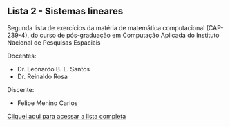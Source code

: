 ## Lista 2 - Sistemas lineares

Segunda lista de exercícios da matéria de matemática computacional (CAP-239-4), do curso de pós-graduação em Computação Aplicada do Instituto Nacional de Pesquisas Espaciais

Docentes:
- Dr. Leonardo B. L. Santos
- Dr. Reinaldo Rosa

Discente:
- Felipe Menino Carlos

[Cliquei aqui para acessar a lista completa](https://fmenino-cap-239.netlify.com/lista_2/)
